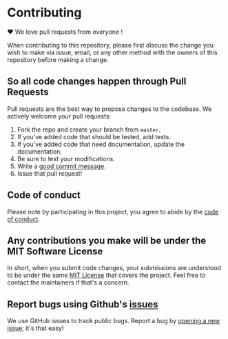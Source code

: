 # Contributing


♥ We love pull requests from everyone !


When contributing to this repository, please first discuss the change you wish
to make via issue, email, or any other method with the owners of this repository
before making a change. 

## So all code changes happen through Pull Requests
Pull requests are the best way to propose changes to the codebase. We actively
welcome your pull requests:

1. Fork the repo and create your branch from `master`.
2. If you've added code that should be tested, add tests.
3. If you've added code that need documentation, update the documentation.
4. Be sure to test your modifications.
5. Write a [good commit message](http://tbaggery.com/2008/04/19/a-note-about-git-commit-messages.html).
6. Issue that pull request!

## Code of conduct
Please note by participating in this project, you agree to abide by the [code of conduct].

[code of conduct]: https://github.com/jesseduffield/lazygit/blob/master/CONTRIBUTING.md

## Any contributions you make will be under the MIT Software License
In short, when you submit code changes, your submissions are understood to be
under the same [MIT License](http://choosealicense.com/licenses/mit/) that
covers the project. Feel free to contact the maintainers if that's a concern.

## Report bugs using Github's [issues](https://github.com/jesseduffield/lazygit/issues)
We use GitHub issues to track public bugs. Report a bug by [opening a new
issue](https://github.com/jesseduffield/lazygit/issues/new); it's that easy!
